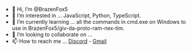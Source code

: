 - 👋 Hi, I’m @BrazenFox5
- 👀 I’m interested in ... JavaScript, Python, TypeScript.
- 🌱 I’m currently learning ... all the commands in cmd.exe on Windows to use in BrazenFox5/giv-da-proto-ram-nex-tim.
- 💞️ I’m looking to collaborate on ... 
- 📫 How to reach me ... [Discord](https://discord.gg/e3t2vXd) - [Gmail](brazenfox5@gmail.com)

<!---
BrazenFox5/BrazenFox5 is a ✨ special ✨ repository because its `README.md` (this file) appears on your GitHub profile.
You can click the Preview link to take a look at your changes.
--->
